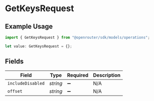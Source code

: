 # GetKeysRequest

## Example Usage

```typescript
import { GetKeysRequest } from "@openrouter/sdk/models/operations";

let value: GetKeysRequest = {};
```

## Fields

| Field              | Type               | Required           | Description        |
| ------------------ | ------------------ | ------------------ | ------------------ |
| `includeDisabled`  | *string*           | :heavy_minus_sign: | N/A                |
| `offset`           | *string*           | :heavy_minus_sign: | N/A                |